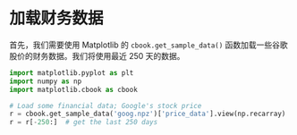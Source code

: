 # 加载财务数据

首先，我们需要使用 Matplotlib 的 `cbook.get_sample_data()` 函数加载一些谷歌股价的财务数据。我们将使用最近 250 天的数据。

```python
import matplotlib.pyplot as plt
import numpy as np
import matplotlib.cbook as cbook

# Load some financial data; Google's stock price
r = cbook.get_sample_data('goog.npz')['price_data'].view(np.recarray)
r = r[-250:]  # get the last 250 days
```
